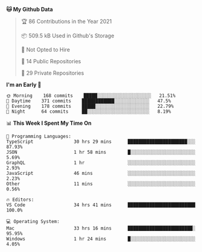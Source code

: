 <!--START_SECTION:waka-->
**🐱 My Github Data** 

> 🏆 86 Contributions in the Year 2021
 > 
> 📦 509.5 kB Used in Github's Storage 
 > 
> 🚫 Not Opted to Hire
 > 
> 📜 14 Public Repositories 
 > 
> 🔑 29 Private Repositories  
 > 
**I'm an Early 🐤** 

```text
🌞 Morning    168 commits    █████░░░░░░░░░░░░░░░░░░░░   21.51% 
🌆 Daytime    371 commits    ████████████░░░░░░░░░░░░░   47.5% 
🌃 Evening    178 commits    █████░░░░░░░░░░░░░░░░░░░░   22.79% 
🌙 Night      64 commits     ██░░░░░░░░░░░░░░░░░░░░░░░   8.19%

```


📊 **This Week I Spent My Time On** 

```text
💬 Programming Languages: 
TypeScript               30 hrs 29 mins      ██████████████████████░░░   87.93% 
JSON                     1 hr 58 mins        █░░░░░░░░░░░░░░░░░░░░░░░░   5.69% 
GraphQL                  1 hr                ░░░░░░░░░░░░░░░░░░░░░░░░░   2.93% 
JavaScript               46 mins             ░░░░░░░░░░░░░░░░░░░░░░░░░   2.23% 
Other                    11 mins             ░░░░░░░░░░░░░░░░░░░░░░░░░   0.56%

🔥 Editors: 
VS Code                  34 hrs 41 mins      █████████████████████████   100.0%

💻 Operating System: 
Mac                      33 hrs 16 mins      ████████████████████████░   95.95% 
Windows                  1 hr 24 mins        █░░░░░░░░░░░░░░░░░░░░░░░░   4.05%

```


<!--END_SECTION:waka-->

